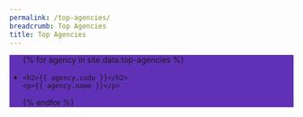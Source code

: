 ```yaml
---
permalink: /top-agencies/
breadcrumb: Top Agencies
title: Top Agencies
---
```


<section class="bp-section" style="background-color:#6031b6" id="top-a">
<ul>
{% for agency in site.data.top-agencies %}
  <li>
  
    <h2>{{ agency.code }}</h2> 
    <p>{{ agency.name }}</p>
  </li>
{% endfor %}
</ul>
</section>
